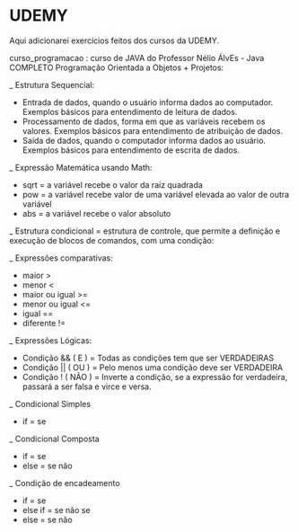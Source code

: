# UDEMY
Aqui adicionarei exercícios feitos dos cursos da UDEMY.

curso_programacao : curso de JAVA do Professor Nélio ÁlvEs - Java COMPLETO Programação Orientada a Objetos + Projetos:

_ Estrutura Sequencial:
- Entrada de dados, quando o usuário informa dados ao computador. Exemplos básicos para entendimento de leitura de dados.
- Processamento de dados, forma em que as variáveis recebem os valores. Exemplos básicos para entendimento de atribuição de dados.
- Saída de dados, quando o computador informa dados ao usuário. Exemplos básicos para entendimento de escrita de dados.

_ Expressão Matemática usando Math:
- sqrt = a variável recebe o valor da raiz quadrada
- pow =  a variável recebe valor de uma variável elevada ao valor de outra variável
- abs =  a variável recebe o valor absoluto

_ Estrutura condicional =  estrutura de controle, que permite a definição e execução de blocos de comandos, com uma condição:

_ Expressões comparativas: 
- maior >
- menor <
-  maior ou igual >=
-  menor ou igual <=
-  igual ==
-  diferente !=

_ Expressões Lógicas:
- Condição && ( E ) = Todas as condições tem que ser VERDADEIRAS
- Condição || ( OU ) = Pelo menos uma condição deve ser VERDADEIRA
- Condição ! ( NÃO ) = Inverte a condição, se a expressão for verdadeira, passará a ser falsa e virce e versa.

_ Condicional Simples
- if = se

_ Condicional Composta
- if = se
- else = se não

_ Condição de encadeamento
- if = se
- else if = se não se
- else = se não


